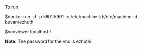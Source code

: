 To run

$docker run -d -p 5901:5901 -v /etc/machine-id:/etc/machine-id buvan/ezhuthi

$vncviewer localhost:1

**Note:** The password for the vnc is ezhuthi.
